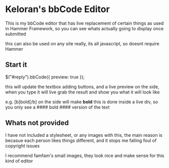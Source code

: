 # Keloran's bbCode Editor #
This is my bbCode editor that has live replacement of certain things
as used in Hammer Framework, so you can see whats actually going to display once submitted

this can also be used on any site really, its all javascript, so doesnt require Hammer

## Start it ##
$("#reply").bbCode({
    preview: true
});

this will update the textbox adding buttons, and a live preview on the side, 
when you type it will live grab the result and show you what it will look like

e.g. [b]bold[/b]
on the side will make <b>bold</b>
this is done inside a live div, so you only see a #### bold #### version of the text

## Whats not provided ##
I have not included a stylesheet, or any images with this, the main reason is becasue each
person likes things different, and it stops me falling foul of copyright issues

I recommend famfam's small images, they look nice and make sense for this kind of editor
